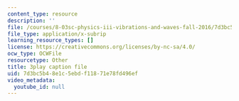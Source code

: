 ```yaml
---
content_type: resource
description: ''
file: /courses/8-03sc-physics-iii-vibrations-and-waves-fall-2016/7d3bc5b48e1c5ebdf11871e78fd496ef_VkbtIDSHfSc.srt
file_type: application/x-subrip
learning_resource_types: []
license: https://creativecommons.org/licenses/by-nc-sa/4.0/
ocw_type: OCWFile
resourcetype: Other
title: 3play caption file
uid: 7d3bc5b4-8e1c-5ebd-f118-71e78fd496ef
video_metadata:
  youtube_id: null
---
```

